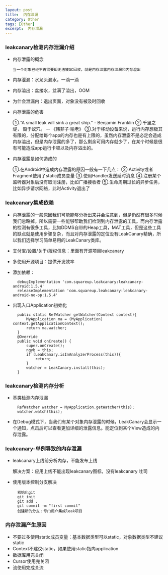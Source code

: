 ```yaml
---
layout: post
title:  内存泄漏
category: Other
tags: [Other]
excerpt:  内存泄漏
---
```


### leakcanary检测内存泄漏介绍 ###

- 内存泄露的概念


      当一个对象已经不再需要却无法被GC回收，就是内存泄露内存泄漏和内存溢出

- 内存泄漏：水龙头漏水，一滴一滴
- 内存溢出：盆接水，盆满了溢出，OOM
- 为什会泄漏内：退出页面，对象没有被及时回收
- 内存泄露的危害


	①.“A small leak will sink a great ship.” - Benjamin Franklin
	②.千里之堤， 毁于蚁穴。 -- 《韩非子·喻老》
	③.对于移动设备来说，运行内存想极其有限的，分配给每个app的内存也是有上限的，虽然内存泄露不是必定会造成内存溢出，但是内存泄露的多了，那么剩余可用内存就少了，在某个时候是很有可能造成app运行卡顿以及内存溢出的。


- 内存泄露是如何造成的     

	①.在Android中造成内存泄露的原因一般有一下几点：
	②.Activity或者Fragment使用了static成员变量
	③.使用Handler发送延时消息
	④.注册某个监听器对象后没有取消注册，比如广播接收者
	⑤.生命周期过长的异步任务，比如异步请求网络，此时Activity退出了



### leakcanary集成依赖 ###

- 内存泄露的一般原因我们可能能够分析出来并会注意到，但是仍然有很多时候我们忽略掉。所以需要一些能够帮助我们检测到内存泄露的工具。而内存泄露的检测有很多工具，比如DDMS自带的Heap工具，MAT工具，但是这些工具的缺点就是使用步骤复杂，而且对内存泄露的定位没有LeakCanary精确，所以我们选择学习简单易用的LeakCanary类库。
- 支付宝/设置/关于/版权信息：里面有开源项目leakcanary
- 多使用开源项目：提供开发效率
- 添加依赖：



	    debugImplementation 'com.squareup.leakcanary:leakcanary-android:1.5.4'
	    releaseImplementation 'com.squareup.leakcanary:leakcanary-android-no-op:1.5.4'


- 出现入口Application初始化


	    public static RefWatcher getWatcher(Context context){
	        MyApplication ma = (MyApplication) context.getApplicationContext();
	        return ma.watcher;
	    }
	    @Override
	    public void onCreate() {
	        super.onCreate();
	        ngyb = this;
	        if (LeakCanary.isInAnalyzerProcess(this)){
	            return;
	        }
	        watcher = LeakCanary.install(this);
	    }


### leakcanary检测内存分析 ###



- 基类检测内存泄漏

        RefWatcher watcher = MyApplication.getWatcher(this);
        watcher.watch(this);


- 在Debug模式下，当我们有某个对象内存泄露的时候，LeakCanary会显示一个通知，点击后可以查看更加详细的泄露信息。能定位到某个View造成的内存泄露。


### leakcanary-单例导致的内存泄漏 ###

- leakcanary上线前分析内存，不能发布上线

	解决方案：应用上线不能出现leakcanary图标，没有leakcanary 吐司

- 使用版本控制分支解决

		初始化git
		git init
		git add .
		git commit -m "first commit"
		创建新的分支：专门用户集成leak项目

### 内存泄漏产生原因 ###

- 不要过多使用static成员变量：基本数据类型可以static，对象数据类型不建议static 
- Context不建议static，如果使用static指向application 
- 数据库用完关闭 
- Cursor使用完关闭 
- 流使用完成关流
